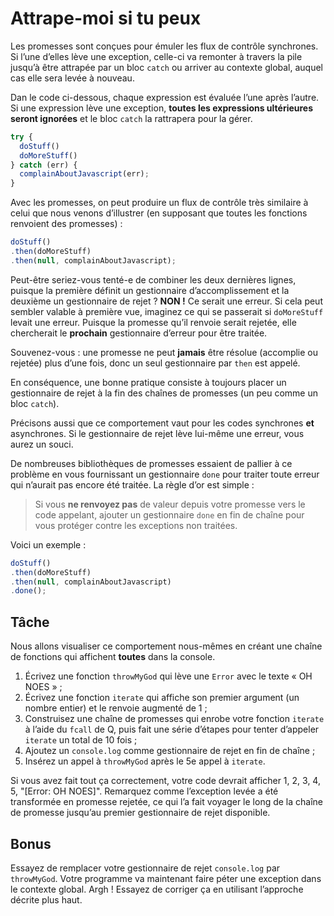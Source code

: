 # Attrape-moi si tu peux

Les promesses sont conçues pour émuler les flux de contrôle
synchrones.  Si l’une d’elles lève une exception, celle-ci va
remonter à travers la pile jusqu’à être attrapée par un bloc
`catch` ou arriver au contexte global, auquel cas elle sera
levée à nouveau.

Dan le code ci-dessous, chaque expression est évaluée l’une
après l’autre.  Si une expression lève une exception, **toutes
les expressions ultérieures seront ignorées** et le bloc `catch`
la rattrapera pour la gérer.

```js
try {
  doStuff()
  doMoreStuff()
} catch (err) {
  complainAboutJavascript(err);
}
```

Avec les promesses, on peut produire un flux de contrôle très
similaire à celui que nous venons d’illustrer (en supposant que
toutes les fonctions renvoient des promesses) :

```js
doStuff()
.then(doMoreStuff)
.then(null, complainAboutJavascript);
```

Peut-être seriez-vous tenté-e de combiner les deux dernières lignes,
puisque la première définit un gestionnaire d’accomplissement et la
deuxième un gestionnaire de rejet ?  **NON !**  Ce serait une erreur.
Si cela peut sembler valable à première vue, imaginez ce qui se
passerait si `doMoreStuff` levait une erreur.  Puisque la promesse
qu’il renvoie serait rejetée, elle chercherait le **prochain**
gestionnaire d’erreur pour être traitée.

Souvenez-vous : une promesse ne peut **jamais** être résolue (accomplie
ou rejetée) plus d’une fois, donc un seul gestionnaire par `then` est
appelé.

En conséquence, une bonne pratique consiste à toujours placer un
gestionnaire de rejet à la fin des chaînes de promesses (un peu comme
un bloc `catch`).

Précisons aussi que ce comportement vaut pour les codes synchrones
**et** asynchrones.  Si le gestionnaire de rejet lève lui-même une
erreur, vous aurez un souci.

De nombreuses bibliothèques de promesses essaient de pallier à ce
problème en vous fournissant un gestionnaire `done` pour traiter toute
erreur qui n’aurait pas encore été traitée.  La règle d’or est simple :

> Si vous **ne renvoyez pas** de valeur depuis votre promesse vers
> le code appelant, ajouter un gestionnaire `done` en fin de chaîne
> pour vous protéger contre les exceptions non traitées.

Voici un exemple :

```js
doStuff()
.then(doMoreStuff)
.then(null, complainAboutJavascript)
.done();
```

## Tâche

Nous allons visualiser ce comportement nous-mêmes en créant une chaîne
de fonctions qui affichent **toutes** dans la console.

1. Écrivez une fonction `throwMyGod` qui lève une `Error` avec le texte
    « OH NOES » ;
2. Écrivez une fonction `iterate` qui affiche son premier argument (un
    nombre entier) et le renvoie augmenté de 1 ;
3. Construisez une chaîne de promesses qui enrobe votre fonction `iterate`
    à l’aide du `fcall` de Q, puis fait une série d’étapes pour tenter
    d’appeler `iterate` un total de 10 fois ;
4. Ajoutez un `console.log` comme gestionnaire de rejet en fin de chaîne ;
5. Insérez un appel à `throwMyGod` après le 5e appel à `iterate`.

Si vous avez fait tout ça correctement, votre code devrait afficher
1, 2, 3, 4, 5, "[Error: OH NOES]".  Remarquez comme l’exception levée a
été transformée en promesse rejetée, ce qui l’a fait voyager le long
de la chaîne de promesse jusqu’au premier gestionnaire de rejet disponible.

## Bonus

Essayez de remplacer votre gestionnaire de rejet `console.log` par
`throwMyGod`.  Votre programme va maintenant faire péter une exception dans
le contexte global.  Argh !  Essayez de corriger ça en utilisant l’approche
décrite plus haut.
